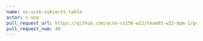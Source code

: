 ```yaml
---
name: no-ucsb-subjects-table
actor: n-ong
pull_request_url: https://github.com/ucsb-cs156-w22/team03-w22-6pm-1/pull/40
pull_request_num: 40
---
```

